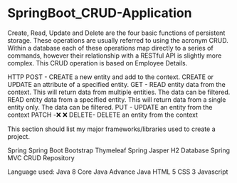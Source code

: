# SpringBoot_CRUD-Application

Create, Read, Update and Delete are the four basic functions of persistent storage. These operations are usually referred to using the acronym CRUD. 
Within a database each of these operations map directly to a series of commands, however their relationship with a RESTful API is slightly more complex.
This CRUD operation is based on Employee Details.


HTTP 
POST - CREATE a new entity and add to the context.	CREATE or UPDATE an attribute of a specified entity.
GET -	READ entity data from the context. This will return data from multiple entities. The data can be filtered.	READ entity data from a specified entity. This will return data from a single entity only. The data can be filtered.
PUT	- UPDATE an entity from the context
PATCH	-❌	❌
DELETE-	DELETE an entity from the context


This section should list my major frameworks/libraries used to create a project.

Spring
Spring Boot
Bootstrap
Thymeleaf
Spring Jasper
H2 Database
Spring MVC
CRUD Repository


Language used:
Java 8
Core Java
Advance Java
HTML 5
CSS 3
Javascript


